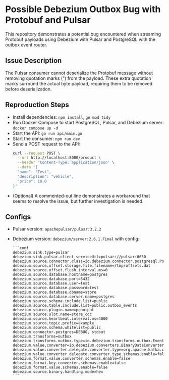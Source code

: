 # Possible Debezium Outbox Bug with Protobuf and Pulsar

This repository demonstrates a potential bug encountered when streaming Protobuf payloads using Debezium with Pulsar and PostgreSQL with the outbox event router.

## Issue Description

The Pulsar consumer cannot deserialize the Protobuf message without removing quotation marks (") from the payload. These extra quotation marks surround the actual byte payload, requiring them to be removed before deserialization.

## Reproduction Steps

- Install dependencies: `npm install`, `go mod tidy`
- Run Docker Compose to start PostgreSQL, Pulsar, and Debezium server: `docker compose up -d`
- Start the API: `go run api/main.go`
- Start the consumer: `npm run dev`
- Send a POST request to the API:
    ```sh
    curl --request POST \
      --url http://localhost:8080/product \
      --header 'Content-Type: application/json' \
      --data '{
      "name": "Test",
      "description": "vehicle",
      "price": 10.0
    }'
    ```
- (Optional) A commented-out line demonstrates a workaround that seems to resolve the issue, but further investigation is needed.

## Configs
- Pulsar version: `apachepulsar/pulsar:3.2.2`
- Debezium version: `debezium/server:2.6.1.Final` with config:

      ```conf
      debezium.sink.type=pulsar
      debezium.sink.pulsar.client.serviceUrl=pulsar://pulsar:6650
      debezium.source.connector.class=io.debezium.connector.postgresql.PostgresConnector
      debezium.source.offset.storage.file.filename=/tmp/offsets.dat
      debezium.source.offset.flush.interval.ms=0
      debezium.source.database.hostname=postgres
      debezium.source.database.port=5432
      debezium.source.database.user=test
      debezium.source.database.password=test
      debezium.source.database.dbname=store
      debezium.source.database.server.name=postgres
      debezium.source.schema.include.list=public
      debezium.source.table.include.list=public.outbox_events
      debezium.source.plugin.name=pgoutput
      debezium.source.slot.name=store_cdc
      debezium.source.heartbeat.interval.ms=4000
      debezium.source.topic.prefix=example
      debezium.source.schema.whitelist=public
      debezium.connector.postgres=DEBUG, stdout
      debezium.transforms=outbox
      debezium.transforms.outbox.type=io.debezium.transforms.outbox.EventRouter
      debezium.value.converter=io.debezium.converters.BinaryDataConverter
      debezium.value.converter.delegate.converter.type=org.apache.kafka.connect.json.JsonConverter
      debezium.value.converter.delegate.converter.type.schemas.enable=false
      debezium.format.value.converter.schemas.enable=false
      debezium.format.key.converter.schemas.enable=false
      debezium.format.value.schemas.enable=false
      debezium.source.binary.handling.mode=hex
      ```

